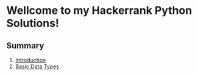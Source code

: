 # Wellcome to my Hackerrank Python Solutions! 

## Summary

1. [Introduction](https://github.com/Nandaoc/hackerrank-python-solutions/tree/main/Introduction)
2. [Basic Data Types]()

